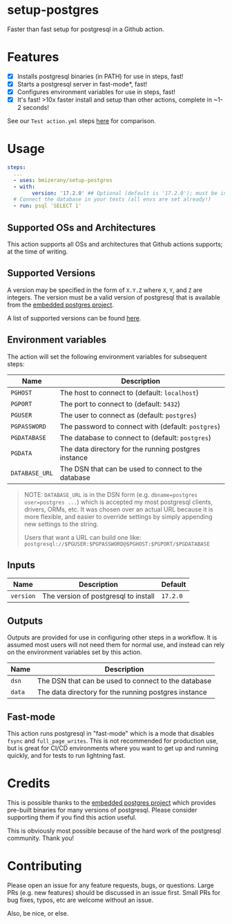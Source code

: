 # setup-postgres

Faster than fast setup for postgresql in a Github action.

# Features

- [x] Installs postgresql binaries (in PATH) for use in steps, fast!
- [x] Starts a postgresql server in fast-mode*, fast!
- [x] Configures environment variables for use in steps, fast!
- [x] It's fast! >10x faster install and setup than other actions, complete in ~1-2 seconds!

See our `Test action.yml` steps [here](https://github.com/bmizerany/setup-postgres/actions) for comparison.

# Usage

```yaml
steps:
  ...
  - uses: bmizerany/setup-postgres
  - with:
        version: '17.2.0' ## Optional (default is '17.2.0'); must be in the form of 'X.Y.Z'
  # Connect the database in your tests (all envs are set already!)
  - run: psql 'SELECT 1'
```

## Supported OSs and Architectures

This action supports all OSs and architectures that Github actions supports; at
the time of writing.

## Supported Versions

A version may be specified in the form of `X.Y.Z` where `X`, `Y`, and `Z` are
integers. The version must be a valid version of postgresql that is available
from the [embedded postgres project](https://github.com/zonkyio/embedded-postgres).

A list of supported versions can be found [here](https://repo1.maven.org/maven2/io/zonky/test/postgres/embedded-postgres-binaries-linux-amd64/).

## Environment variables

The action will set the following environment variables for subsequent steps:

| Name | Description |
| --- | --- |
| `PGHOST` | The host to connect to (default: `localhost`) |
| `PGPORT` | The port to connect to (default: `5432`) |
| `PGUSER` | The user to connect as (default: `postgres`) |
| `PGPASSWORD` | The password to connect with (default: `postgres`) |
| `PGDATABASE` | The database to connect to (default: `postgres`) |
| `PGDATA` | The data directory for the running postgres instance |
| `DATABASE_URL` | The DSN that can be used to connect to the database |

> NOTE: `DATABASE_URL` is in the DSN form (e.g. `dbname=postgres user=postgres
> ...`) which is accepted my most postgresql clients, drivers, ORMs, etc. It
> was chosen over an actual URL because it is more flexible, and easier to
> override settings by simply appending new settings to the string.
>
> Users that want a URL can build one like: `postgresql://$PGUSER:$PGPASSWORD@$PGHOST:$PGPORT/$PGDATABASE`


## Inputs

| Name | Description | Default |
| --- | --- | --- |
| `version` | The version of postgresql to install | `17.2.0` |

## Outputs

Outputs are provided for use in configuring other steps in a workflow. It is
assumed most users will not need them for normal use, and instead can rely on
the environment variables set by this action.

| Name | Description |
| --- | --- |
| `dsn` | The DSN that can be used to connect to the database |
| `data` | The data directory for the running postgres instance |

## Fast-mode

This action runs postgresql in "fast-mode" which is a mode that disables `fsync`
and `full_page_writes`. This is not recommended for production use, but is great
for CI/CD environments where you want to get up and running quickly, and for
tests to run lightning fast.

# Credits

This is possible thanks to the [embedded postgres project](https://github.com/zonkyio/embedded-postgres)
which provides pre-built binaries for many versions of postgresql. Please
consider supporting them if you find this action useful.

This is obviously most possible because of the hard work of the postgresql
community. Thank you!

# Contributing

Please open an issue for any feature requests, bugs, or questions. Large PRs
(e.g. new features) should be discussed in an issue first. Small PRs for bug
fixes, typos, etc are welcome without an issue.

Also, be nice, or else.
